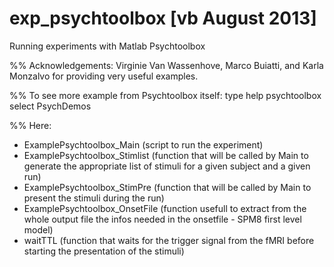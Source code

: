 # exp_psychtoolbox                                                           [vb August 2013]
Running experiments with Matlab Psychtoolbox

%% Acknowledgements:
Virginie Van Wassenhove, Marco Buiatti, and Karla Monzalvo for providing very useful examples.

%% To see more example from Psychtoolbox itself:
type help psychtoolbox
select PsychDemos

%% Here:
* ExamplePsychtoolbox_Main (script to run the experiment)
* ExamplePsychtoolbox_Stimlist (function that will be called by Main to generate the appropriate list of stimuli for a given subject and a given run)
* ExamplePsychtoolbox_StimPre (function that will be called by Main to present the stimuli during the run)
* ExamplePsychtoolbox_OnsetFile (function usefull to extract from the whole output file the infos needed in the onsetfile - SPM8 first level model)
* waitTTL (function that waits for the trigger signal from the fMRI before starting the presentation of the stimuli)
